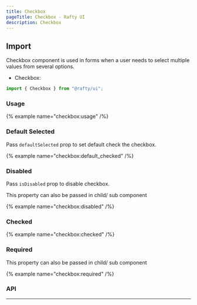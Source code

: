 ```yaml
---
title: Checkbox
pageTitle: Checkbox - Rafty UI
description: Checkbox
---
```


## Import

Checkbox component is used in forms when a user needs to select multiple values from several options.

- Checkbox:

```jsx
import { Checkbox } from "@rafty/ui";
```

### Usage

{% example name="checkbox:usage" /%}

### Default Selected

Pass `defaultSelected` prop to set default check the checkbox.

{% example name="checkbox:default_checked" /%}

### Disabled

Pass `isDisabled` prop to disable checkbox.

This property can also be passed in child/ sub component

{% example name="checkbox:disabled" /%}

### Checked

{% example name="checkbox:checked" /%}

### Required

This property can also be passed in child/ sub component

{% example name="checkbox:required" /%}

### API

---
